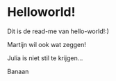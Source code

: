 # Helloworld!
Dit is de read-me van hello-world!:)

Martijn wil ook wat zeggen!

Julia is niet stil te krijgen...

Banaan
